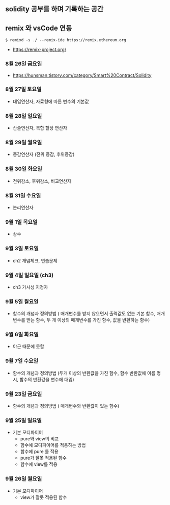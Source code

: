 ## solidity 공부를 하며 기록하는 공간

## remix 와 vsCode 연동
`$ remixd -s ./ --remix-ide https://remix.ethereum.org`
- https://remix-project.org/

### 8월 26일 금요일 
- https://hunsman.tistory.com/category/Smart%20Contract/Solidity

### 8월 27일 토요일 
- 대입연산자, 자료형에 따른 변수의 기본값

### 8월 28일 일요일 
- 산술연산자, 복합 할당 연산자

### 8월 29일 월요일 
- 증감연산자 (전위 증감, 후위증감)

### 8월 30일 화요일 
- 전위감소, 후위감소, 비교연산자

### 8월 31일 수요일 
- 논리연산자

### 9월 1일 목요일 
- 상수

### 9월 3일 토요일 
- ch2 개념체크, 연습문제

### 9월 4일 일요일 (ch3)
- ch3 가시성 지정자

### 9월 5일 월요일
- 함수의 개념과 정의방법 ( 매개변수를 받지 않으면서 출력값도 없는 기본 함수, 매개변수를 받는 함수, 두 개 이상의 매개변수를 가진 함수, 값을 반환하는 함수)

### 9월 6일 화요일 
- 야근 때문에 못함

### 9월 7일 수요일 
- 함수의 개념과 정의방법 (두개 이상의 반환값을 가진 함수, 함수 반환값에 이름 명시, 함수의 반환값을 변수에 대입)

### 9월 23일 금요일

- 함수의 개념과 정의방법 ( 매개변수와 반환값이 있는 함수)

### 9월 25일 일요일

- 기본 모디파이어
    - pure와 view의 비교
    - 함수에 모디파이어를 적용하는 방법
    - 함수에 pure 를 적용
    - pure가 잘못 적용된 함수
    - 함수에 view를 적용

### 9월 26일 월요일

- 기본 모디파이어
    - view가 잘못 적용된 함수